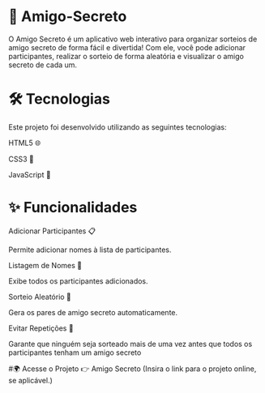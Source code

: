 # 🎁 Amigo-Secreto
O Amigo Secreto é um aplicativo web interativo para organizar sorteios de amigo secreto de forma fácil e divertida! Com ele, você pode adicionar participantes, realizar o sorteio de forma aleatória e visualizar o amigo secreto de cada um.

# 🛠 Tecnologias
Este projeto foi desenvolvido utilizando as seguintes tecnologias:

HTML5 🌐

CSS3 🎨

JavaScript 📜

# ✨ Funcionalidades

Adicionar Participantes 📋

Permite adicionar nomes à lista de participantes.



Listagem de Nomes 📝

Exibe todos os participantes adicionados.



Sorteio Aleatório 🔄

Gera os pares de amigo secreto automaticamente.



Evitar Repetições 🔄

Garante que ninguém seja sorteado mais de uma vez antes que todos os participantes tenham um amigo secreto

#🌍 Acesse o Projeto
👉 Amigo Secreto (Insira o link para o projeto online, se aplicável.)
